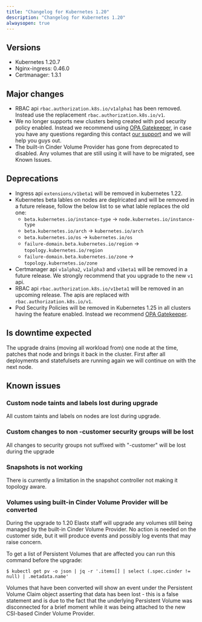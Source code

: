 ```yaml
---
title: "Changelog for Kubernetes 1.20"
description: "Changelog for Kubernetes 1.20"
alwaysopen: true
---
```


## Versions

* Kubernetes 1.20.7
* Nginx-ingress: 0.46.0
* Certmanager: 1.3.1

## Major changes

* RBAC api `rbac.authorization.k8s.io/v1alpha1` has been removed. Instead use the replacement `rbac.authorization.k8s.io/v1`.
* We no longer supports new clusters being created with pod security policy enabled. Instead we recommend using [OPA Gatekeeper](https://open-policy-agent.github.io/gatekeeper/website/docs/), in case you have any questions regarding this contact [our support](https://support.elastx.se/) and we will help you guys out.
* The built-in Cinder Volume Provider has gone from deprecated to disabled. Any volumes that are still
  using it will have to be migrated, see Known Issues.

## Deprecations

* Ingress api `extensions/v1beta1` will be removed in kubernetes 1.22.
* Kubernetes beta lables on nodes are deplricated and will be removed in a future release, follow the below list to se what lable replaces the old one:
  * `beta.kubernetes.io/instance-type` -> `node.kubernetes.io/instance-type`
  * `beta.kubernetes.io/arch` -> `kubernetes.io/arch`
  * `beta.kubernetes.io/os` -> `kubernetes.io/os`
  * `failure-domain.beta.kubernetes.io/region` -> `topology.kubernetes.io/region`
  * `failure-domain.beta.kubernetes.io/zone` -> `topology.kubernetes.io/zone`
* Certmanager api `v1alpha2`, `v1alpha3` and `v1beta1` will be removed in a future release. We strongly recommend that you upgrade to the new `v1` api.
* RBAC api `rbac.authorization.k8s.io/v1beta1` will be removed in an upcoming release. The apis are replaced with `rbac.authorization.k8s.io/v1`.
* Pod Security Policies will be removed in Kubernetes 1.25 in all clusters having the feature enabled. Instead we recommend [OPA Gatekeeper](https://open-policy-agent.github.io/gatekeeper/website/docs/).


## Is downtime expected

The upgrade drains (moving all workload from) one node at the time, patches that node and brings it back in the cluster. First after all deployments and statefulsets are running again we will continue on with the next node.

## Known issues

### Custom node taints and labels lost during upgrade

All custom taints and labels on nodes are lost during upgrade.

### Custom changes to non -customer security groups will be lost

All changes to security groups not suffixed with "-customer" will be lost during the upgrade

### Snapshots is not working

There is currently a limitation in the snapshot controller not making it topology aware.

### Volumes using built-in Cinder Volume Provider will be converted

During the upgrade to 1.20 Elastx staff will upgrade any volumes still being managed
by the built-in Cinder Volume Provider. No action is needed on the customer side, but
it will produce events and possibly log events that may raise concern.

To get a list of Persistent Volumes that are affected you can run this command before the upgrade:

```
$ kubectl get pv -o json | jq -r '.items[] | select (.spec.cinder != null) | .metadata.name'
```

Volumes that have been converted will show an event under the Persistent Volume Claim object
asserting that data has been lost - this is a false statement and is due to the fact that the
underlying Persistent Volume was disconnected for a brief moment while it was being attached
to the new CSI-based Cinder Volume Provider.

